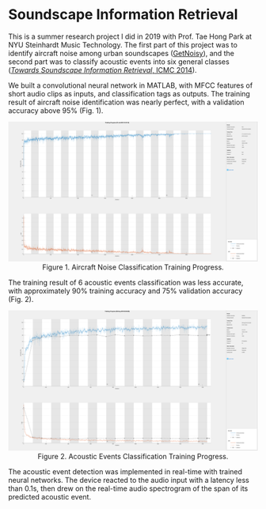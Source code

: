 # Soundscape Information Retrieval

This is a summer research project I did in 2019 with Prof. Tae Hong Park at NYU Steinhardt Music Technology. The first part of this project was to identify aircraft noise among urban soundscapes ([GetNoisy](https://www.getnoisy.io/)), and the second part was to classify acoustic events into six general classes ([*Towards Soundscape Information Retrieval*, ICMC 2014](https://speech.di.uoa.gr/ICMC-SMC-2014/images/VOL_2/1218.pdf)).

We built a convolutional neural network in MATLAB, with MFCC features of short audio clips as inputs, and classification tags as outputs. The training result of aircraft noise identification was nearly perfect, with a validation accuracy above 95% (Fig. 1).

<img src="airplane/airplane_4_33.png" style="width:800px">
<caption><center> Figure 1. Aircraft Noise Classification Training Progress.</center></caption>

The training result of 6 acoustic events classification was less accurate, with approximately 90% training accuracy and 75% validation accuracy (Fig. 2).

<img src="soundscape/command_net.png" style="width:800px">
<caption><center> Figure 2. Acoustic Events Classification Training Progress.</center></caption>

The acoustic event detection was implemented in real-time with trained neural networks. The device reacted to the audio input with a latency less than 0.1s, then drew on the real-time audio spectrogram of the span of its predicted acoustic event.

